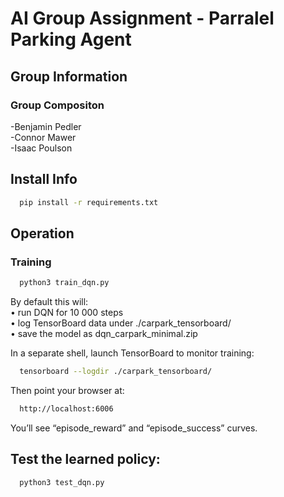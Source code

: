 # AI Group Assignment - Parralel Parking Agent

## Group Information
### Group Compositon
-Benjamin Pedler  
-Connor Mawer   
-Isaac Poulson    

## Install Info  
```bash
  pip install -r requirements.txt
```

## Operation  
### Training
```bash
  python3 train_dqn.py
```
By default this will:  
 • run DQN for 10 000 steps  
 • log TensorBoard data under ./carpark_tensorboard/  
 • save the model as dqn_carpark_minimal.zip  

In a separate shell, launch TensorBoard to monitor training:
```bash
  tensorboard --logdir ./carpark_tensorboard/
```

Then point your browser at:
```bash
  http://localhost:6006
```
You’ll see “episode_reward” and “episode_success” curves.

## Test the learned policy:  
```bash
  python3 test_dqn.py
```
